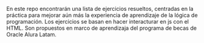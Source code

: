 En este repo encontrarán una lista de ejercicios resueltos, centradas en la práctica para mejorar aún más la experiencia de aprendizaje de la lógica de programación.
Los ejercicios se basan en hacer interacturar en js con el HTML.
Son propuestos en marco de aprendizaja del programa de becas de Oracle Alura Latam.

